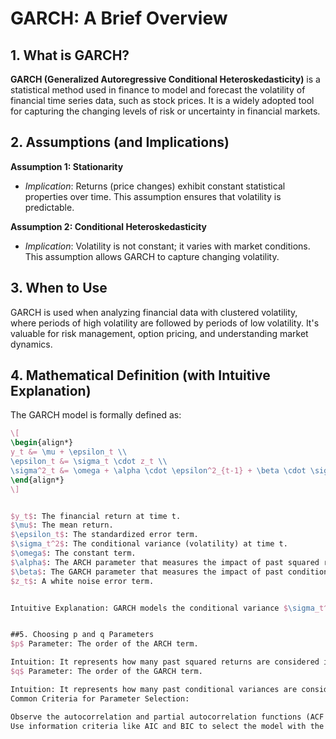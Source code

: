 # GARCH: A Brief Overview

## 1. What is GARCH?

**GARCH (Generalized Autoregressive Conditional Heteroskedasticity)** is a statistical method used in finance to model and forecast the volatility of financial time series data, such as stock prices. It is a widely adopted tool for capturing the changing levels of risk or uncertainty in financial markets.

## 2. Assumptions (and Implications)

**Assumption 1: Stationarity**
- *Implication*: Returns (price changes) exhibit constant statistical properties over time. This assumption ensures that volatility is predictable.

**Assumption 2: Conditional Heteroskedasticity**
- *Implication*: Volatility is not constant; it varies with market conditions. This assumption allows GARCH to capture changing volatility.

## 3. When to Use

GARCH is used when analyzing financial data with clustered volatility, where periods of high volatility are followed by periods of low volatility. It's valuable for risk management, option pricing, and understanding market dynamics.

## 4. Mathematical Definition (with Intuitive Explanation)

The GARCH model is formally defined as:

```latex
\[
\begin{align*}
y_t &= \mu + \epsilon_t \\
\epsilon_t &= \sigma_t \cdot z_t \\
\sigma^2_t &= \omega + \alpha \cdot \epsilon^2_{t-1} + \beta \cdot \sigma^2_{t-1}
\end{align*}
\]


$y_t$: The financial return at time t.
$\mu$: The mean return.
$\epsilon_t$: The standardized error term.
$\sigma_t^2$: The conditional variance (volatility) at time t.
$\omega$: The constant term.
$\alpha$: The ARCH parameter that measures the impact of past squared returns on current volatility.
$\beta$: The GARCH parameter that measures the impact of past conditional variances on current volatility.
$z_t$: A white noise error term.


Intuitive Explanation: GARCH models the conditional variance $\sigma_t^2$ as a combination of a constant term ($\omega$), the impact of past squared returns (ARCH effect), and the impact of past conditional variances (GARCH effect). This helps capture volatility clustering, where periods of high volatility tend to be followed by similar periods.


##5. Choosing p and q Parameters
$p$ Parameter: The order of the ARCH term.

Intuition: It represents how many past squared returns are considered in modeling volatility. Larger p captures longer memory effects in volatility.
$q$ Parameter: The order of the GARCH term.

Intuition: It represents how many past conditional variances are considered. Larger q captures longer-lasting volatility persistence.
Common Criteria for Parameter Selection:

Observe the autocorrelation and partial autocorrelation functions (ACF and PACF) of the squared returns to identify potential values of p and q.
Use information criteria like AIC and BIC to select the model with the best trade-off between fit and complexity.
